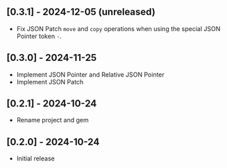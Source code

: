 ## [0.3.1] - 2024-12-05 (unreleased)

- Fix JSON Patch `move` and `copy` operations when using the special JSON Pointer token `-`.

## [0.3.0] - 2024-11-25

- Implement JSON Pointer and Relative JSON Pointer
- Implement JSON Patch

## [0.2.1] - 2024-10-24

- Rename project and gem

## [0.2.0] - 2024-10-24

- Initial release
